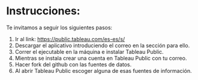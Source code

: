 # Instrucciones:

Te invitamos a seguir los siguientes pasos:

 1. Ir al link: https://public.tableau.com/es-es/s/
 2. Descargar el aplicativo introduciendo el correo en la sección para ello.
 3. Correr el ejecutable en la máquina e instalar Tableau Public.
 4. Mientras se instala crear una cuenta en Tableau Public con tu correo.
 5. Hacer fork del github con las fuentes de datos.
 6. Al abrir Tableau Public escoger alguna de esas fuentes de información.
